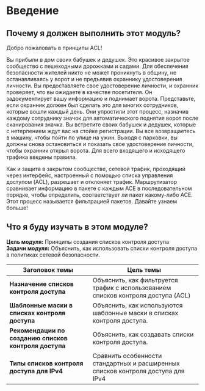 # Введение

<!-- 4.0.1 -->
## Почему я должен выполнить этот модуль?
Добро пожаловать в принципы ACL!

Вы прибыли в дом своих бабушек и дедушек. Это красивое закрытое сообщество с пешеходными дорожками и садами. Для обеспечения безопасности жителей никто не может проникнуть в общину, не останавливаясь у ворот и не предъявив охраннику удостоверения личности. Вы предоставляете свое удостоверение личности, и охранник проверяет, что вы ожидаете в качестве посетителя. Он задокументирует вашу информацию и поднимает ворота. Представьте, если охранник должен был сделать это для многих сотрудников, которые вошли каждый день. Они упростили этот процесс, назначив каждому сотруднику значок для автоматического поднятия ворот после сканирования значка. Вы встретите своих бабушек и дедушек, которые с нетерпением ждут вас на стойке регистрации. Вы все возвращаетесь в машину, чтобы пойти по улице на ужин. Выходя с парковки, вы должны снова остановиться и показать свое удостоверение личности, чтобы охранник открыл ворота. Для всего входящего и исходящего трафика введены правила.

Как и защита в закрытом сообществе, сетевой трафик, проходящий через интерфейс, настроенный с помощью списка управления доступом (ACL), разрешает и отклоняет трафик. Маршрутизатор сравнивает информацию в пакете с каждым ACE в последовательном порядке, чтобы определить, соответствует ли пакет какому-либо ACE. Этот процесс называется фильтрацией пакетов. Давайте узнаем больше!

<!-- 4.0.2 -->
## Что я буду изучать в этом модуле?
**Цель модуля:** Принципы создания списков контроля доступа  
**Задачи модуля:** Объяснить, как использовать списки контроля доступа в политиках сетевой безопасности.  

**Заголовок темы** | **Цель темы**
-------------------|--------------
**Назначение списков контроля доступа** | Объяснить, как фильтруется трафик с использованием списков контроля доступа (ACL)
**Шаблонные маски в списках контроля доступа** | Объяснить, как используются шаблонные маски в списках контроля доступа.
**Рекомендации по созданию списков контроля доступа** | Объяснить, как создавать списки контроля доступа.
**Типы списков контроля доступа для IPv4** | Сравнить особенности стандартных и расширенных списков контроля доступа для IPv4

